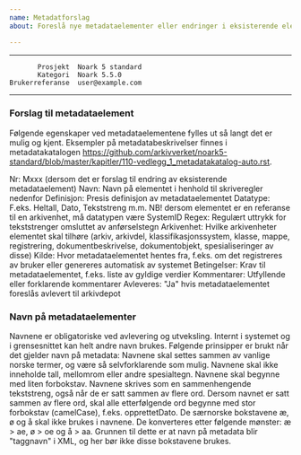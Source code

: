 ```yaml
---
name: Metadatforslag
about: Foreslå nye metadataelementer eller endringer i eksisterende elementer i metadatakatalogen

---
```


 ------------------  ---------------------------------
           Prosjekt  Noark 5 standard
           Kategori  Noark 5.5.0
    Brukerreferanse  user@example.com
 ------------------  ---------------------------------

### Forslag til metadataelement

Følgende egenskaper ved metadataelementene fylles ut så langt det er mulig og kjent. Eksempler på metadatabeskrivelser finnes i metadatakatalogen https://github.com/arkivverket/noark5-standard/blob/master/kapitler/110-vedlegg_1_metadatakatalog-auto.rst.

Nr: Mxxx (dersom det er forslag til endring av eksisterende metadataelement)
Navn: Navn på elementet i henhold til skriveregler nedenfor
Definisjon: Presis definisjon av metadataelementet
Datatype: F.eks. Heltall, Dato, Tekststreng m.m. NB! dersom elementet er en referanse til en arkivenhet, må datatypen være SystemID
Regex: Regulært uttrykk for tekststrenger omsluttet av anførselstegn
Arkivenhet: Hvilke arkivenheter elementet skal tilhøre (arkiv, arkivdel, klassifikasjonssystem, klasse, mappe, registrering, dokumentbeskrivelse, dokumentobjekt, spesialiseringer av disse)
Kilde: Hvor metadataelementet hentes fra, f.eks. om det registreres av bruker eller genereres automatisk av systemet
Betingelser: Krav til metadataelementet, f.eks. liste av gyldige verdier
Kommentarer: Utfyllende eller forklarende kommentarer
Avleveres: "Ja" hvis metadataelementet foreslås avlevert til arkivdepot

### Navn på metadataelementer
Navnene er obligatoriske ved avlevering og utveksling. Internt i systemet og i grensesnittet
kan helt andre navn brukes. Følgende prinsipper er brukt når det gjelder navn på metadata:
Navnene skal settes sammen av vanlige norske termer, og være så selvforklarende som
mulig.
Navnene skal ikke inneholde tall, mellomrom eller andre spesialtegn.
Navnene skal begynne med liten forbokstav.
Navnene skrives som en sammenhengende tekststreng, også når de er satt sammen av flere
ord.
Dersom navnet er satt sammen av flere ord, skal alle etterfølgende ord begynne med stor
forbokstav (camelCase), f.eks. opprettetDato.
De særnorske bokstavene æ, ø og å skal ikke brukes i navnene. De konverteres etter
følgende mønster: æ > ae, ø > oe og å > aa. Grunnen til dette er at navn på metadata blir
"taggnavn" i XML, og her bør ikke disse bokstavene brukes.

